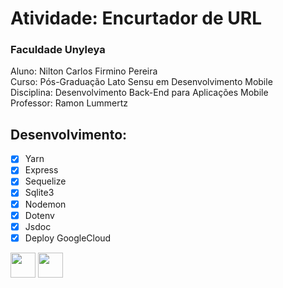 # Atividade: Encurtador de URL
### Faculdade Unyleya<br>
Aluno: Nilton Carlos Firmino Pereira<br>
Curso: Pós-Graduação Lato Sensu em Desenvolvimento Mobile<br>
Disciplina: Desenvolvimento Back-End para Aplicações Mobile<br>
Professor: Ramon Lummertz

 ## Desenvolvimento:
 - [x] Yarn
 - [x] Express
 - [x] Sequelize
 - [x] Sqlite3
 - [x] Nodemon
 - [x] Dotenv
 - [x] Jsdoc
 - [x] Deploy GoogleCloud

<img height="40" src="https://i.imgur.com/KAITolR.png">
<img height="40" src="https://i.imgur.com/hUXahON.png">
